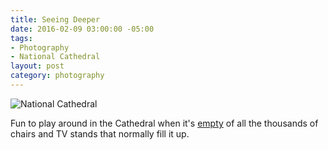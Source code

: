 ```yaml
---
title: Seeing Deeper
date: 2016-02-09 03:00:00 -05:00
tags:
- Photography
- National Cathedral
layout: post
category: photography
---
```


![National Cathedral](/images/seeing-deeper.jpg)

Fun to play around in the Cathedral when it's [empty](http://cathedral.org/events/SeeingDeeper2016.shtml) of all the thousands of chairs and TV stands that normally fill it up.
